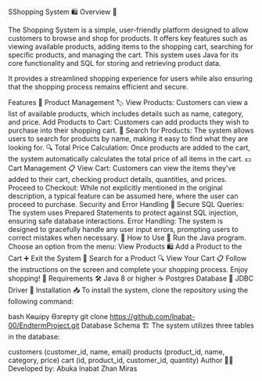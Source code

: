 SShopping System 🛍️
Overview 📌

The Shopping System is a simple, user-friendly platform designed to allow customers to browse and shop for products. It offers key features such as viewing available products, adding items to the shopping cart, searching for specific products, and managing the cart. This system uses Java for its core functionality and SQL for storing and retrieving product data.

It provides a streamlined shopping experience for users while also ensuring that the shopping process remains efficient and secure.

Features 🌟
Product Management 🏷️
View Products: Customers can view a list of available products, which includes details such as name, category, and price.
Add Products to Cart: Customers can add products they wish to purchase into their shopping cart. 🛒
Search for Products: The system allows users to search for products by name, making it easy to find what they are looking for. 🔍
Total Price Calculation: Once products are added to the cart, the system automatically calculates the total price of all items in the cart. 💵
Cart Management 📋
View Cart: Customers can view the items they’ve added to their cart, checking product details, quantities, and prices.
Proceed to Checkout: While not explicitly mentioned in the original description, a typical feature can be assumed here, where the user can proceed to purchase.
Security and Error Handling 🔐
Secure SQL Queries: The system uses Prepared Statements to protect against SQL injection, ensuring safe database interactions.
Error Handling: The system is designed to gracefully handle any user input errors, prompting users to correct mistakes when necessary. 🚫
How to Use 🚀
Run the Java program.
Choose an option from the menu:
View Products 🛍️
Add a Product to the Cart ➕
Exit the System 🚪
Search for a Product 🔍
View Your Cart 📋
Follow the instructions on the screen and complete your shopping process.
Enjoy shopping! 🎉
Requirements 🛠️
Java 8 or higher ☕
Postgres Database 💾
JDBC Driver 🔗
Installation 📥
To install the system, clone the repository using the following command:

bash
Көшіру
Өзгерту
git clone https://github.com/Inabat-00/EndtermProject.git
Database Schema 🏗️
The system utilizes three tables in the database:

customers (customer_id, name, email)
products (product_id, name, category, price)
cart (id, product_id, customer_id, quantity)
Author 👨‍💻
Developed by: Abuka Inabat Zhan Miras

